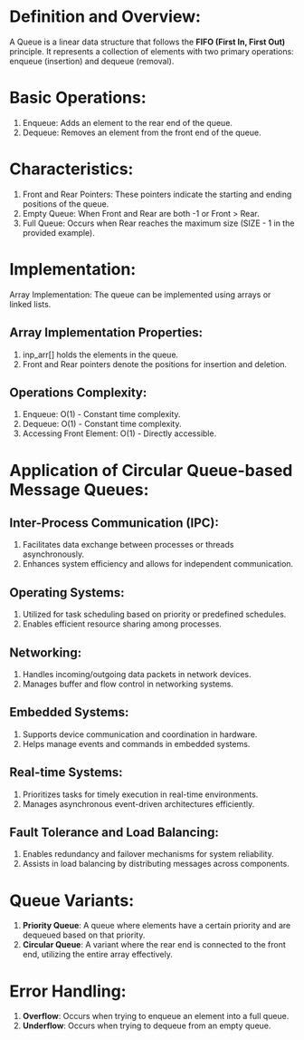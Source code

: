 # Definition and Overview:
A Queue is a linear data structure that follows the **FIFO (First In, First Out)** principle.
It represents a collection of elements with two primary operations: enqueue (insertion) and dequeue (removal).

# Basic Operations:
1) Enqueue: Adds an element to the rear end of the queue.
2) Dequeue: Removes an element from the front end of the queue.
   
# Characteristics:
1) Front and Rear Pointers: These pointers indicate the starting and ending positions of the queue.
2) Empty Queue: When Front and Rear are both -1 or Front > Rear.
3) Full Queue: Occurs when Rear reaches the maximum size (SIZE - 1 in the provided example).

# Implementation:
Array Implementation: The queue can be implemented using arrays or linked lists.

## Array Implementation Properties:
1) inp_arr[] holds the elements in the queue.
2) Front and Rear pointers denote the positions for insertion and deletion.
   
## Operations Complexity:
1) Enqueue: O(1) - Constant time complexity.
2) Dequeue: O(1) - Constant time complexity.
3) Accessing Front Element: O(1) - Directly accessible.
   
# Application of Circular Queue-based Message Queues:
## Inter-Process Communication (IPC):
1) Facilitates data exchange between processes or threads asynchronously.
2) Enhances system efficiency and allows for independent communication.
## Operating Systems:

1) Utilized for task scheduling based on priority or predefined schedules.
2) Enables efficient resource sharing among processes.
## Networking:

1) Handles incoming/outgoing data packets in network devices.
2) Manages buffer and flow control in networking systems.
## Embedded Systems:

1) Supports device communication and coordination in hardware.
2) Helps manage events and commands in embedded systems.
## Real-time Systems:

1) Prioritizes tasks for timely execution in real-time environments.
2) Manages asynchronous event-driven architectures efficiently.
## Fault Tolerance and Load Balancing:

1) Enables redundancy and failover mechanisms for system reliability.
2) Assists in load balancing by distributing messages across components.
# Queue Variants:

1) **Priority Queue**: A queue where elements have a certain priority and are dequeued based on that priority.
2) **Circular Queue**: A variant where the rear end is connected to the front end, utilizing the entire array effectively.
# Error Handling:

1) **Overflow**: Occurs when trying to enqueue an element into a full queue.
2) **Underflow**: Occurs when trying to dequeue from an empty queue.
